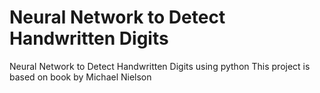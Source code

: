 # Neural Network to Detect Handwritten Digits
Neural Network to Detect Handwritten Digits using python
This project is based on book by Michael Nielson
